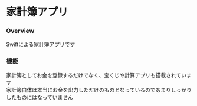 # 家計簿アプリ

### Overview
Swiftによる家計簿アプリです

### 機能
家計簿としてお金を登録するだけでなく、宝くじや計算アプリも搭載されています  
家計簿自体は本当にお金を出力しただけのものとなっているのであまりしっかりしたものにはなっていません

